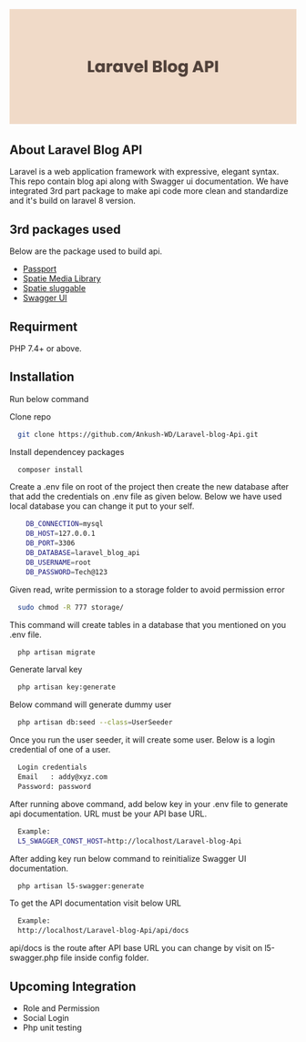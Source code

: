 
![Logo](https://github.com/Ankush-WD/Laravel-blog-Api/blob/master/banner.png?raw=true)

## About Laravel Blog API

Laravel is a web application framework with expressive, elegant syntax. This repo contain blog api along with Swagger ui documentation. We have integrated 3rd part package to make api code more clean and standardize and it's build on laravel 8 version.


## 3rd packages used

Below are the package used to build api.

 - [Passport](https://laravel.com/docs/8.x/passport)
 - [Spatie Media Library](https://spatie.be/docs/laravel-medialibrary/v9/introduction)
 - [Spatie sluggable](https://github.com/spatie/laravel-sluggable)
 - [Swagger UI](https://github.com/DarkaOnLine/L5-Swagger)


## Requirment 

PHP 7.4+ or above.


## Installation

Run below command 

Clone repo

```bash
  git clone https://github.com/Ankush-WD/Laravel-blog-Api.git
 ``` 
Install dependencey packages 

```bash
  composer install
```
Create a .env file on root of the project then create the new database after that add the credentials on .env file as given below. Below we have used local database you can change it put to your self.

```bash
    DB_CONNECTION=mysql
    DB_HOST=127.0.0.1
    DB_PORT=3306
    DB_DATABASE=laravel_blog_api
    DB_USERNAME=root
    DB_PASSWORD=Tech@123
```
Given read, write permission to a storage folder to avoid permission error

```bash
  sudo chmod -R 777 storage/
```
This command will create tables in a database that you mentioned on you .env file.

```bash
  php artisan migrate
```
Generate larval key 

```bash
  php artisan key:generate
```

Below command will generate dummy user
```bash
  php artisan db:seed --class=UserSeeder
```

Once you run the user seeder, it will create some user. Below is a login credential of one of a user.
```bash
  Login credentials 
  Email   : addy@xyz.com
  Password: password
```
After running above command, add below key in your .env file to generate api documentation. URL must be your API base URL.
```bash
  Example:
  L5_SWAGGER_CONST_HOST=http://localhost/Laravel-blog-Api
```
After adding key run below command to reinitialize Swagger UI documentation.
```bash
  php artisan l5-swagger:generate
```
To get the API documentation visit below URL 

```bash
  Example:
  http://localhost/Laravel-blog-Api/api/docs
```
api/docs is the route after API base URL you can change by visit on l5-swagger.php file inside config folder.
## Upcoming Integration

- Role and Permission
- Social Login
- Php unit testing

